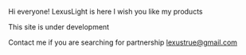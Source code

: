 Hi everyone! LexusLight is here
I wish you like my products

This site is under development

Contact me if you are searching for partnership
lexustrue@gmail.com
